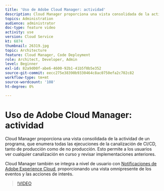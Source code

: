 ```yaml
---
title: 'Uso de Adobe Cloud Manager: actividad'
description: Cloud Manager proporciona una vista consolidada de la actividad de un programa, que enumera todas las ejecuciones de la canalización de CI/CD, tanto de producción como de no producción. Esto permite a los usuarios ver cualquier canalización en curso y revisar implementaciones anteriores.
topics: Administration
audience: administrator
doc-type: feature video
activity: use
version: Cloud Service
kt: 6874
thumbnail: 26319.jpg
topic: Architecture
feature: Cloud Manager, Code Deployment
role: Architect, Developer, Admin
level: Beginner
exl-id: 82a9d00f-abe6-4600-92b1-41b5f0b5e352
source-git-commit: eecc275e38390b9330464c8ac0750efa2c702c82
workflow-type: tm+mt
source-wordcount: '108'
ht-degree: 0%

---
```


# Uso de Adobe Cloud Manager: actividad

Cloud Manager proporciona una vista consolidada de la actividad de un programa, que enumera todas las ejecuciones de la canalización de CI/CD, tanto de producción como de no producción. Esto permite a los usuarios ver cualquier canalización en curso y revisar implementaciones anteriores.

Cloud Manager también se integra a nivel de usuario con [Notificaciones de Adobe Experience Cloud](https://experienceleague.adobe.com/docs/experience-manager-cloud-manager/using/how-to-use/notifications.html), proporcionando una vista omnipresente de los eventos y las acciones de interés.

>[!VIDEO](https://video.tv.adobe.com/v/26319?quality=12&learn=on)
